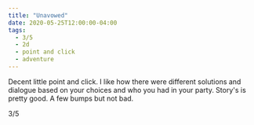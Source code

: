 ```yaml
---
title: "Unavowed"
date: 2020-05-25T12:00:00-04:00
tags:
  - 3/5
  - 2d
  - point and click
  - adventure
---
```


Decent little point and click. I like how there were different solutions and dialogue based on your choices and who you had in your party. Story's is pretty good. A few bumps but not bad.

3/5
